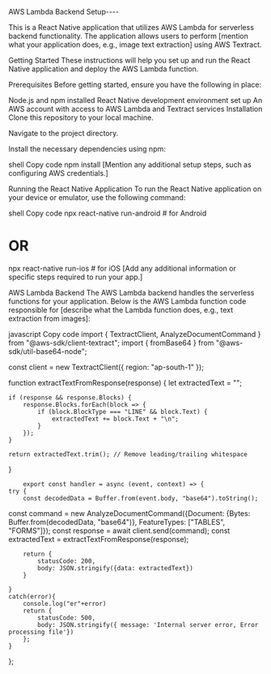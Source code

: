  AWS Lambda Backend Setup----

This is a React Native application that utilizes AWS Lambda for serverless backend functionality. The application allows users to perform [mention what your application does, e.g., image text extraction] using AWS Textract.

Getting Started
These instructions will help you set up and run the React Native application and deploy the AWS Lambda function.

Prerequisites
Before getting started, ensure you have the following in place:

Node.js and npm installed
React Native development environment set up
An AWS account with access to AWS Lambda and Textract services
Installation
Clone this repository to your local machine.

Navigate to the project directory.

Install the necessary dependencies using npm:

shell
Copy code
npm install
[Mention any additional setup steps, such as configuring AWS credentials.]

Running the React Native Application
To run the React Native application on your device or emulator, use the following command:

shell
Copy code
npx react-native run-android  # for Android
# OR
npx react-native run-ios      # for iOS
[Add any additional information or specific steps required to run your app.]

AWS Lambda Backend
The AWS Lambda backend handles the serverless functions for your application. Below is the AWS Lambda function code responsible for [describe what the Lambda function does, e.g., text extraction from images]:

javascript
Copy code
import { TextractClient, AnalyzeDocumentCommand } from "@aws-sdk/client-textract";
import { fromBase64 } from "@aws-sdk/util-base64-node";

const client = new TextractClient({ region: "ap-south-1" });

function extractTextFromResponse(response) {
    let extractedText = "";

    if (response && response.Blocks) {
        response.Blocks.forEach(block => {
            if (block.BlockType === "LINE" && block.Text) {
                extractedText += block.Text + "\n";
            }
        });
    }

    return extractedText.trim(); // Remove leading/trailing whitespace
 }   


        
       
        export const handler = async (event, context) => {
    try {
        const decodedData = Buffer.from(event.body, "base64").toString();
  const command = new AnalyzeDocumentCommand({Document: {Bytes: Buffer.from(decodedData, "base64")},
        FeatureTypes: ["TABLES", "FORMS"]});
        const response = await client.send(command);
        const extractedText = extractTextFromResponse(response);

        return {
            statusCode: 200,
            body: JSON.stringify({data: extractedText})
        }
            
    }
    catch(error){
        console.log("er"+error)
        return {
            statusCode: 500,
            body: JSON.stringify({ message: 'Internal server error, Error processing file'})
        };
    }
};






